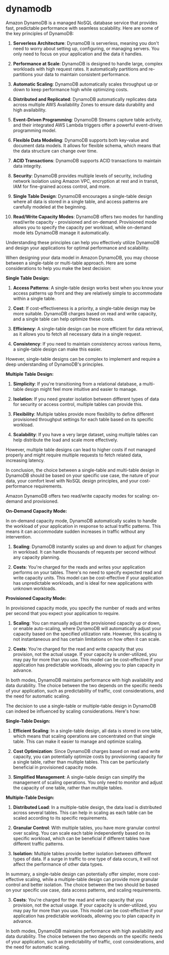 # dynamodb

Amazon DynamoDB is a managed NoSQL database service that provides fast, predictable performance with seamless scalability. Here are some of the key principles of DynamoDB:

1. **Serverless Architecture**: DynamoDB is serverless, meaning you don't need to worry about setting up, configuring, or managing servers. You only need to focus on your application and the data it handles.

2. **Performance at Scale**: DynamoDB is designed to handle large, complex workloads with high request rates. It automatically partitions and re-partitions your data to maintain consistent performance.

3. **Automatic Scaling**: DynamoDB automatically scales throughput up or down to keep performance high while optimizing costs.

4. **Distributed and Replicated**: DynamoDB automatically replicates data across multiple AWS Availability Zones to ensure data durability and high availability.

5. **Event-Driven Programming**: DynamoDB Streams capture table activity, and their integrated AWS Lambda triggers offer a powerful event-driven programming model.

6. **Flexible Data Modeling**: DynamoDB supports both key-value and document data models. It allows for flexible schema, which means that the data structure can change over time.

7. **ACID Transactions**: DynamoDB supports ACID transactions to maintain data integrity.

8. **Security**: DynamoDB provides multiple levels of security, including network isolation using Amazon VPC, encryption at rest and in transit, IAM for fine-grained access control, and more.

9. **Single Table Design**: DynamoDB encourages a single-table design where all data is stored in a single table, and access patterns are carefully modeled at the beginning.

10. **Read/Write Capacity Modes**: DynamoDB offers two modes for handling read/write capacity - provisioned and on-demand. Provisioned mode allows you to specify the capacity per workload, while on-demand mode lets DynamoDB manage it automatically.

Understanding these principles can help you effectively utilize DynamoDB and design your applications for optimal performance and scalability.


When designing your data model in Amazon DynamoDB, you may choose between a single-table or multi-table approach. Here are some considerations to help you make the best decision:

**Single Table Design:**

1. **Access Patterns**: A single-table design works best when you know your access patterns up front and they are relatively simple to accommodate within a single table.

2. **Cost**: If cost-effectiveness is a priority, a single-table design may be more suitable. DynamoDB charges based on read and write capacity, and a single table can help optimize these costs.

3. **Efficiency**: A single-table design can be more efficient for data retrieval, as it allows you to fetch all necessary data in a single request.

4. **Consistency**: If you need to maintain consistency across various items, a single-table design can make this easier.

However, single-table designs can be complex to implement and require a deep understanding of DynamoDB's principles.

**Multiple Table Design:**

1. **Simplicity**: If you're transitioning from a relational database, a multi-table design might feel more intuitive and easier to manage.

2. **Isolation**: If you need greater isolation between different types of data for security or access control, multiple tables can provide this.

3. **Flexibility**: Multiple tables provide more flexibility to define different provisioned throughput settings for each table based on its specific workload.

4. **Scalability**: If you have a very large dataset, using multiple tables can help distribute the load and scale more effectively.

However, multiple table designs can lead to higher costs if not managed properly and might require multiple requests to fetch related data, increasing latency.

In conclusion, the choice between a single-table and multi-table design in DynamoDB should be based on your specific use case, the nature of your data, your comfort level with NoSQL design principles, and your cost-performance requirements.

Amazon DynamoDB offers two read/write capacity modes for scaling: on-demand and provisioned.

**On-Demand Capacity Mode:**

In on-demand capacity mode, DynamoDB automatically scales to handle the workload of your application in response to actual traffic patterns. This means it can accommodate sudden increases in traffic without any intervention.

1. **Scaling**: DynamoDB instantly scales up and down to adjust for changes in workload. It can handle thousands of requests per second without any capacity planning.

2. **Costs**: You're charged for the reads and writes your application performs on your tables. There's no need to specify expected read and write capacity units. This model can be cost-effective if your application has unpredictable workloads, and is ideal for new applications with unknown workloads.

**Provisioned Capacity Mode:**

In provisioned capacity mode, you specify the number of reads and writes per second that you expect your application to require.

1. **Scaling**: You can manually adjust the provisioned capacity up or down, or enable auto-scaling, where DynamoDB will automatically adjust your capacity based on the specified utilization rate. However, this scaling is not instantaneous and has certain limitations on how often it can scale.

2. **Costs**: You're charged for the read and write capacity that you provision, not the actual usage. If your capacity is under-utilized, you may pay for more than you use. This model can be cost-effective if your application has predictable workloads, allowing you to plan capacity in advance.

In both modes, DynamoDB maintains performance with high availability and data durability. The choice between the two depends on the specific needs of your application, such as predictability of traffic, cost considerations, and the need for automatic scaling.

The decision to use a single-table or multiple-table design in DynamoDB can indeed be influenced by scaling considerations. Here's how:

**Single-Table Design:**

1. **Efficient Scaling**: In a single-table design, all data is stored in one table, which means that scaling operations are concentrated on that single table. This can make it easier to manage and optimize scaling.

2. **Cost Optimization**: Since DynamoDB charges based on read and write capacity, you can potentially optimize costs by provisioning capacity for a single table, rather than multiple tables. This can be particularly beneficial in provisioned capacity mode.

3. **Simplified Management**: A single-table design can simplify the management of scaling operations. You only need to monitor and adjust the capacity of one table, rather than multiple tables.

**Multiple-Table Design:**

1. **Distributed Load**: In a multiple-table design, the data load is distributed across several tables. This can help in scaling as each table can be scaled according to its specific requirements.

2. **Granular Control**: With multiple tables, you have more granular control over scaling. You can scale each table independently based on its specific workload, which can be beneficial if different tables have different traffic patterns.

3. **Isolation**: Multiple tables provide better isolation between different types of data. If a surge in traffic to one type of data occurs, it will not affect the performance of other data types.

In summary, a single-table design can potentially offer simpler, more cost-effective scaling, while a multiple-table design can provide more granular control and better isolation. The choice between the two should be based on your specific use case, data access patterns, and scaling requirements.

3. **Costs**: You're charged for the read and write capacity that you provision, not the actual usage. If your capacity is under-utilized, you may pay for more than you use. This model can be cost-effective if your application has predictable workloads, allowing you to plan capacity in advance.

In both modes, DynamoDB maintains performance with high availability and data durability. The choice between the two depends on the specific needs of your application, such as predictability of traffic, cost considerations, and the need for automatic scaling.
